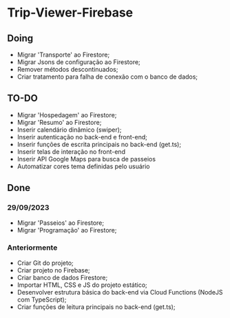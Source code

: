# Trip-Viewer-Firebase

## Doing
- Migrar 'Transporte' ao Firestore;
- Migrar Jsons de configuração ao Firestore;
- Remover métodos descontinuados;
- Criar tratamento para falha de conexão com o banco de dados;

## TO-DO
- Migrar 'Hospedagem' ao Firestore;
- Migrar 'Resumo' ao Firestore;
- Inserir calendário dinâmico (swiper);
- Inserir autenticação no back-end e front-end;
- Inserir funções de escrita principais no back-end (get.ts);
- Inserir telas de interação no front-end
- Inserir API Google Maps para busca de passeios
- Automatizar cores tema definidas pelo usuário

## Done
### 29/09/2023
- Migrar 'Passeios' ao Firestore;
- Migrar 'Programação' ao Firestore;

### Anteriormente
- Criar Git do projeto;
- Criar projeto no Firebase;
- Criar banco de dados Firestore;
- Importar HTML, CSS e JS do projeto estático;
- Desenvolver estrutura básica do back-end via Cloud Functions (NodeJS com TypeScript);
- Criar funções de leitura principais no back-end (get.ts);